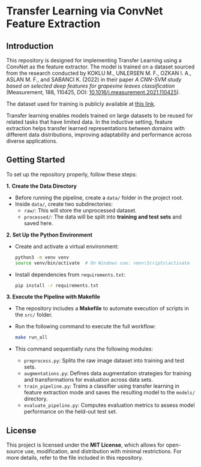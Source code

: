 # Transfer Learning via ConvNet Feature Extraction

## Introduction  

This repository is designed for implementing Transfer Learning using a ConvNet as the feature extractor. The model is trained on a dataset sourced from the research conducted by KOKLU M., UNLERSEN M. F., OZKAN I. A., ASLAN M. F., and SABANCI K. (2022) in their paper *A CNN-SVM study based on selected deep features for grapevine leaves classification* (Measurement, 188, 110425, DOI: [10.1016/j.measurement.2021.110425](https://doi.org/10.1016/j.measurement.2021.110425)).  

The dataset used for training is publicly available at [this link](https://www.muratkoklu.com/datasets/).  

Transfer learning enables models trained on large datasets to be reused for related tasks that have limited data. In the inductive setting, feature extraction helps transfer learned representations between domains with different data distributions, improving adaptability and performance across diverse applications.

## Getting Started 

To set up the repository properly, follow these steps:  

**1.** **Create the Data Directory**  
   - Before running the pipeline, create a `data/` folder in the project root.  
   - Inside `data/`, create two subdirectories:  
     - `raw/`: This will store the unprocessed dataset.  
     - `processed/`: The data will be split into **training and test sets** and saved here.
  
**2. Set Up the Python Environment**  
 
   - Create and activate a virtual environment:  

     ```sh
     python3 -m venv venv
     source venv/bin/activate  # On Windows use: venv\Scripts\activate 
     ```

   - Install dependencies from `requirements.txt`:  

     ```sh
     pip install -r requirements.txt 
     ``` 

**3. Execute the Pipeline with Makefile**  
   - The repository includes a **Makefile** to automate execution of scripts in the `src/` folder.  
   - Run the following command to execute the full workflow:  

     ```sh
     make run_all  
     ```  
   
   - This command sequentially runs the following modules:
     - `preprocess.py`: Splits the raw image dataset into training and test sets.
     - `augmentations.py`: Defines data augmentation strategies for training and transformations for evaluation across data sets.
     - `train_pipeline.py`: Trains a classifier using transfer learning in feature extraction mode and saves the resulting model to the `models/` directory.
     - `evaluate_pipeline.py`: Computes evaluation metrics to assess model performance on the held-out test set. 


## License  

This project is licensed under the **MIT License**, which allows for open-source use, modification, and distribution with minimal restrictions. For more details, refer to the file included in this repository.  
